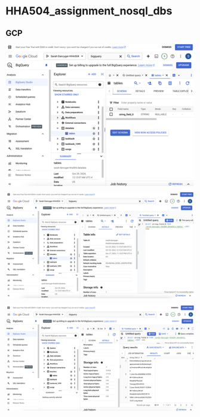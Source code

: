 # HHA504_assignment_nosql_dbs

## GCP

![ok](<gcps/gcp 1.png>)

![alt text](<gcps/gcp 2.png>)

![ok](<gcps/gcp 3.png>)